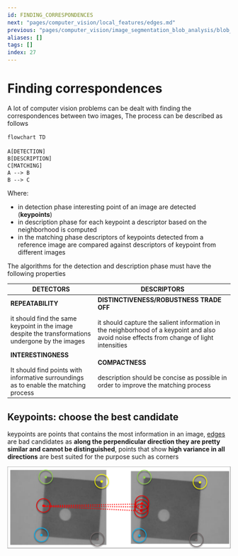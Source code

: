 ```yaml
---
id: FINDING_CORRESPONDENCES
next: "pages/computer_vision/local_features/edges.md"
previous: "pages/computer_vision/image_segmentation_blob_analysis/blob_analysis.md"
aliases: []
tags: []
index: 27
---
```


# Finding correspondences

A lot of computer vision problems can be dealt with finding the correspondences between two images, The process can be described as follows

```mermaid
flowchart TD

A[DETECTION]
B[DESCRIPTION]
C[MATCHING]
A --> B
B --> C
```

Where:

- in detection phase interesting point of an image are detected (**keypoints**)
- in description phase for each keypoint a descriptor based on the neighborhood is computed
- in the matching phase descriptors of keypoints detected from a reference image are compared against descriptors of keypoint from different images

The algorithms for the detection and description phase must have the following properties

| DETECTORS                                                                                                                  | DESCRIPTORS                                                                                                                                                                                    |
| -------------------------------------------------------------------------------------------------------------------------- | ---------------------------------------------------------------------------------------------------------------------------------------------------------------------------------------------- |
| **REPEATABILITY**<br><br>it should find the same keypoint in the image despite the transformations undergone by the images | **DISTINCTIVENESS/ROBUSTNESS TRADE OFF**<br><br>it should capture the salient information in the neighborhood of  a keypoint and also avoid noise effects from change of light intensities<br> |
| **INTERESTINGNESS**<br><br>It should find points with informative surroundings as to enable the matching process           | **COMPACTNESS**<br><br>description should be concise as possible in order to improve the matching process                                                                                      |
## Keypoints: choose the best candidate

keypoints are points that contains the most information in an image, [edges](pages/computer_vision/local_features/edges.md) are bad candidates as **along the perpendicular direction they are pretty similar and cannot be distinguished**, points that show **high variance in all directions** are best suited for the purpose such as corners

![](assets/computer_vision/Pasted_image_20240310151838.png)
